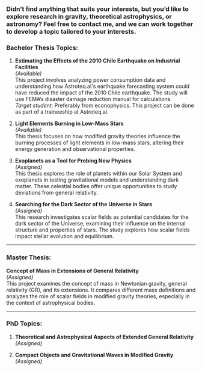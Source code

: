 ### **Didn’t find anything that suits your interests, but you’d like to explore research in gravity, theoretical astrophysics, or astronomy? Feel free to contact me, and we can work together to develop a topic tailored to your interests.**

### **Bachelor Thesis Topics:**

1. **Estimating the Effects of the 2010 Chile Earthquake on Industrial Facilities**  
   *(Available)*  
   This project involves analyzing power consumption data and understanding how Astroteq.ai's earthquake forecasting system could have reduced the impact of the 2010 Chile earthquake. The study will use FEMA’s disaster damage reduction manual for calculations.  
   *Target student*: Preferably from econophysics. This project can be done as part of a traineeship at Astroteq.ai.

2. **Light Elements Burning in Low-Mass Stars**  
  *(Available)*   
   This thesis focuses on how modified gravity theories influence the burning processes of light elements in low-mass stars, altering their energy generation and observational properties.
   
4. **Exoplanets as a Tool for Probing New Physics**  
   *(Assigned)*   
   This thesis explores the role of planets within our Solar System and exoplanets in testing gravitational models and understanding dark matter. These celestial bodies offer unique opportunities to study deviations from general relativity.

5. **Searching for the Dark Sector of the Universe in Stars**  
   *(Assigned)*   
   This research investigates scalar fields as potential candidates for the dark sector of the Universe, examining their influence on the internal structure and properties of stars. The study explores how scalar fields impact stellar evolution and equilibrium.

---

### **Master Thesis:**

**Concept of Mass in Extensions of General Relativity**  
*(Assigned)*  
This project examines the concept of mass in Newtonian gravity, general relativity (GR), and its extensions. It compares different mass definitions and analyzes the role of scalar fields in modified gravity theories, especially in the context of astrophysical bodies.

---

### **PhD Topics:**

1. **Theoretical and Astrophysical Aspects of Extended General Relativity**  
   *(Assigned)*

2. **Compact Objects and Gravitational Waves in Modified Gravity**  
   *(Assigned)*


